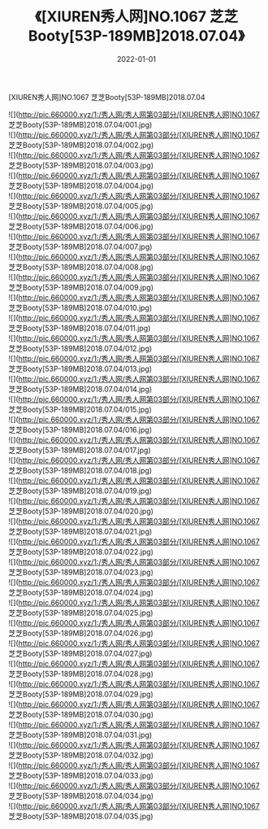﻿---
layout: post
title:  《[XIUREN秀人网]NO.1067 芝芝Booty[53P-189MB]2018.07.04》
date:   2022-01-01
img: http://pic.660000.xyz/1:/秀人网/秀人网第03部分/[XIUREN秀人网]NO.1067 芝芝Booty[53P-189MB]2018.07.04/000.jpg
categories: [美女, 清纯, 唯美]
---

[XIUREN秀人网]NO.1067 芝芝Booty[53P-189MB]2018.07.04

 ![](http://pic.660000.xyz/1:/秀人网/秀人网第03部分/[XIUREN秀人网]NO.1067 芝芝Booty[53P-189MB]2018.07.04/001.jpg) <br>![](http://pic.660000.xyz/1:/秀人网/秀人网第03部分/[XIUREN秀人网]NO.1067 芝芝Booty[53P-189MB]2018.07.04/002.jpg) <br>![](http://pic.660000.xyz/1:/秀人网/秀人网第03部分/[XIUREN秀人网]NO.1067 芝芝Booty[53P-189MB]2018.07.04/003.jpg) <br>![](http://pic.660000.xyz/1:/秀人网/秀人网第03部分/[XIUREN秀人网]NO.1067 芝芝Booty[53P-189MB]2018.07.04/004.jpg) <br>![](http://pic.660000.xyz/1:/秀人网/秀人网第03部分/[XIUREN秀人网]NO.1067 芝芝Booty[53P-189MB]2018.07.04/005.jpg) <br>![](http://pic.660000.xyz/1:/秀人网/秀人网第03部分/[XIUREN秀人网]NO.1067 芝芝Booty[53P-189MB]2018.07.04/006.jpg) <br>![](http://pic.660000.xyz/1:/秀人网/秀人网第03部分/[XIUREN秀人网]NO.1067 芝芝Booty[53P-189MB]2018.07.04/007.jpg) <br>![](http://pic.660000.xyz/1:/秀人网/秀人网第03部分/[XIUREN秀人网]NO.1067 芝芝Booty[53P-189MB]2018.07.04/008.jpg) <br>![](http://pic.660000.xyz/1:/秀人网/秀人网第03部分/[XIUREN秀人网]NO.1067 芝芝Booty[53P-189MB]2018.07.04/009.jpg) <br>![](http://pic.660000.xyz/1:/秀人网/秀人网第03部分/[XIUREN秀人网]NO.1067 芝芝Booty[53P-189MB]2018.07.04/010.jpg) <br>![](http://pic.660000.xyz/1:/秀人网/秀人网第03部分/[XIUREN秀人网]NO.1067 芝芝Booty[53P-189MB]2018.07.04/011.jpg) <br>![](http://pic.660000.xyz/1:/秀人网/秀人网第03部分/[XIUREN秀人网]NO.1067 芝芝Booty[53P-189MB]2018.07.04/012.jpg) <br>![](http://pic.660000.xyz/1:/秀人网/秀人网第03部分/[XIUREN秀人网]NO.1067 芝芝Booty[53P-189MB]2018.07.04/013.jpg) <br>![](http://pic.660000.xyz/1:/秀人网/秀人网第03部分/[XIUREN秀人网]NO.1067 芝芝Booty[53P-189MB]2018.07.04/014.jpg) <br>![](http://pic.660000.xyz/1:/秀人网/秀人网第03部分/[XIUREN秀人网]NO.1067 芝芝Booty[53P-189MB]2018.07.04/015.jpg) <br>![](http://pic.660000.xyz/1:/秀人网/秀人网第03部分/[XIUREN秀人网]NO.1067 芝芝Booty[53P-189MB]2018.07.04/016.jpg) <br>![](http://pic.660000.xyz/1:/秀人网/秀人网第03部分/[XIUREN秀人网]NO.1067 芝芝Booty[53P-189MB]2018.07.04/017.jpg) <br>![](http://pic.660000.xyz/1:/秀人网/秀人网第03部分/[XIUREN秀人网]NO.1067 芝芝Booty[53P-189MB]2018.07.04/018.jpg) <br>![](http://pic.660000.xyz/1:/秀人网/秀人网第03部分/[XIUREN秀人网]NO.1067 芝芝Booty[53P-189MB]2018.07.04/019.jpg) <br>![](http://pic.660000.xyz/1:/秀人网/秀人网第03部分/[XIUREN秀人网]NO.1067 芝芝Booty[53P-189MB]2018.07.04/020.jpg) <br>![](http://pic.660000.xyz/1:/秀人网/秀人网第03部分/[XIUREN秀人网]NO.1067 芝芝Booty[53P-189MB]2018.07.04/021.jpg) <br>![](http://pic.660000.xyz/1:/秀人网/秀人网第03部分/[XIUREN秀人网]NO.1067 芝芝Booty[53P-189MB]2018.07.04/022.jpg) <br>![](http://pic.660000.xyz/1:/秀人网/秀人网第03部分/[XIUREN秀人网]NO.1067 芝芝Booty[53P-189MB]2018.07.04/023.jpg) <br>![](http://pic.660000.xyz/1:/秀人网/秀人网第03部分/[XIUREN秀人网]NO.1067 芝芝Booty[53P-189MB]2018.07.04/024.jpg) <br>![](http://pic.660000.xyz/1:/秀人网/秀人网第03部分/[XIUREN秀人网]NO.1067 芝芝Booty[53P-189MB]2018.07.04/025.jpg) <br>![](http://pic.660000.xyz/1:/秀人网/秀人网第03部分/[XIUREN秀人网]NO.1067 芝芝Booty[53P-189MB]2018.07.04/026.jpg) <br>![](http://pic.660000.xyz/1:/秀人网/秀人网第03部分/[XIUREN秀人网]NO.1067 芝芝Booty[53P-189MB]2018.07.04/027.jpg) <br>![](http://pic.660000.xyz/1:/秀人网/秀人网第03部分/[XIUREN秀人网]NO.1067 芝芝Booty[53P-189MB]2018.07.04/028.jpg) <br>![](http://pic.660000.xyz/1:/秀人网/秀人网第03部分/[XIUREN秀人网]NO.1067 芝芝Booty[53P-189MB]2018.07.04/029.jpg) <br>![](http://pic.660000.xyz/1:/秀人网/秀人网第03部分/[XIUREN秀人网]NO.1067 芝芝Booty[53P-189MB]2018.07.04/030.jpg) <br>![](http://pic.660000.xyz/1:/秀人网/秀人网第03部分/[XIUREN秀人网]NO.1067 芝芝Booty[53P-189MB]2018.07.04/031.jpg) <br>![](http://pic.660000.xyz/1:/秀人网/秀人网第03部分/[XIUREN秀人网]NO.1067 芝芝Booty[53P-189MB]2018.07.04/032.jpg) <br>![](http://pic.660000.xyz/1:/秀人网/秀人网第03部分/[XIUREN秀人网]NO.1067 芝芝Booty[53P-189MB]2018.07.04/033.jpg) <br>![](http://pic.660000.xyz/1:/秀人网/秀人网第03部分/[XIUREN秀人网]NO.1067 芝芝Booty[53P-189MB]2018.07.04/034.jpg) <br>![](http://pic.660000.xyz/1:/秀人网/秀人网第03部分/[XIUREN秀人网]NO.1067 芝芝Booty[53P-189MB]2018.07.04/035.jpg) <br>